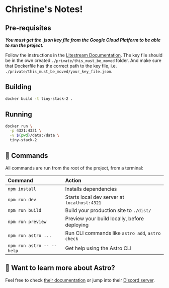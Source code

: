 # Christine's Notes!

## Pre-requisites

***You must get the .json key file from the Google Cloud Platform to be able to run the project.***

Follow the instructions in the [Litestream Documentation](https://litestream.io/guides/gcs/). The key file should be in the own
created `./private/this_must_be_moved` folder. And make sure that Dockerfile has the correct path to the key file, i.e. 
`./private/this_must_be_moved/your_key_file.json`.

## Building

```zsh
docker build -t tiny-stack-2 .
```

## Running 

```zsh
docker run \
  -p 4321:4321 \
  -v $(pwd)/data:/data \
  tiny-stack-2
```


## 🧞 Commands

All commands are run from the root of the project, from a terminal:

| Command                   | Action                                           |
| :------------------------ | :----------------------------------------------- |
| `npm install`             | Installs dependencies                            |
| `npm run dev`             | Starts local dev server at `localhost:4321`      |
| `npm run build`           | Build your production site to `./dist/`          |
| `npm run preview`         | Preview your build locally, before deploying     |
| `npm run astro ...`       | Run CLI commands like `astro add`, `astro check` |
| `npm run astro -- --help` | Get help using the Astro CLI                     |

## 👀 Want to learn more about Astro?

Feel free to check [their documentation](https://docs.astro.build) or jump into their [Discord server](https://astro.build/chat).
